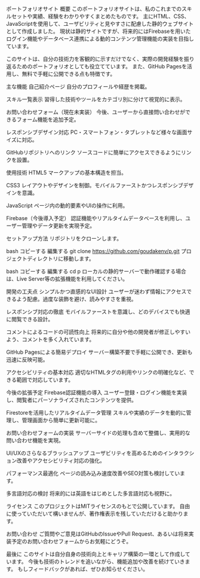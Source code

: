 ポートフォリオサイト
概要
このポートフォリオサイトは、私のこれまでのスキルセットや実績、経験をわかりやすくまとめたものです。
主にHTML、CSS、JavaScriptを使用して、ユーザビリティと見やすさに配慮した静的ウェブサイトとして作成しました。
現状は静的サイトですが、将来的にはFirebaseを用いたログイン機能やデータベース連携による動的コンテンツ管理機能の実装を目指しています。

このサイトは、自分の技術力を客観的に示すだけでなく、実際の開発経験を振り返るためのポートフォリオとしても役立てています。
また、GitHub Pagesを活用し、無料で手軽に公開できる点も特徴です。

主な機能
自己紹介ページ
自分のプロフィールや経歴を掲載。

スキル一覧表示
習得した技術やツールをカテゴリ別に分けて視覚的に表示。

お問い合わせフォーム（現在未実装）
今後、ユーザーから直接問い合わせができるフォーム機能を追加予定。

レスポンシブデザイン対応
PC・スマートフォン・タブレットなど様々な画面サイズに対応。

GitHubリポジトリへのリンク
ソースコードに簡単にアクセスできるようにリンクを設置。

使用技術
HTML5
マークアップの基本構造を担当。

CSS3
レイアウトやデザインを制御。モバイルファーストかつレスポンシブデザインを意識。

JavaScript
ページ内の動的要素やUIの操作に利用。

Firebase（今後導入予定）
認証機能やリアルタイムデータベースを利用し、ユーザー管理やデータ更新を実現予定。

セットアップ方法
リポジトリをクローンします。

bash
コピーする
編集する
git clone https://github.com/goudakenv/p.git
プロジェクトディレクトリに移動します。

bash
コピーする
編集する
cd p
ローカルの静的サーバーで動作確認する場合は、Live Server等の拡張機能を利用してください。

開発の工夫点
シンプルかつ直感的なUI設計
ユーザーが迷わず情報にアクセスできるよう配慮。過度な装飾を避け、読みやすさを重視。

レスポンシブ対応の徹底
モバイルファーストを意識し、どのデバイスでも快適に閲覧できる設計。

コメントによるコードの可読性向上
将来的に自分や他の開発者が修正しやすいよう、コメントを多く入れています。

GitHub Pagesによる簡易デプロイ
サーバー構築不要で手軽に公開でき、更新も迅速に反映可能。

アクセシビリティの基本対応
適切なHTMLタグの利用やリンクの明確化など、できる範囲で対応しています。

今後の拡張予定
Firebase認証機能の導入
ユーザー登録・ログイン機能を実装し、閲覧者にパーソナライズされたコンテンツを提供。

Firestoreを活用したリアルタイムデータ管理
スキルや実績のデータを動的に管理し、管理画面から簡単に更新可能に。

お問い合わせフォームの実装
サーバーサイドの処理も含めて整備し、実用的な問い合わせ機能を実現。

UI/UXのさらなるブラッシュアップ
ユーザビリティを高めるためのインタラクション改善やアクセシビリティ対応の強化。

パフォーマンス最適化
ページの読み込み速度改善やSEO対策も検討しています。

多言語対応の検討
将来的には英語をはじめとした多言語対応も視野に。

ライセンス
このプロジェクトはMITライセンスのもとで公開しています。
自由に使っていただいて構いませんが、著作権表示を残していただけると助かります。

お問い合わせ
ご質問やご意見はGitHubのIssueやPull Request、あるいは将来実装予定のお問い合わせフォームからお気軽にどうぞ。

最後に
このサイトは自分自身の技術向上とキャリア構築の一環として作成しています。
今後も技術のトレンドを追いながら、機能追加や改善を続けていきます。
もしフィードバックがあれば、ぜひお知らせください。
